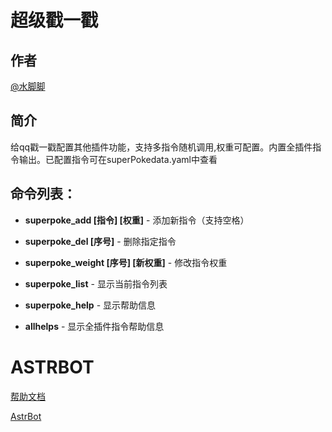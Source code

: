 
# 超级戳一戳

## 作者
[@水脚脚](https://github.com/waterfeet)

## 简介
给qq戳一戳配置其他插件功能，支持多指令随机调用,权重可配置。内置全插件指令输出。已配置指令可在superPokedata.yaml中查看

## 命令列表：

- **superpoke_add [指令] [权重]** - 添加新指令（支持空格）

- **superpoke_del [序号]** - 删除指定指令

- **superpoke_weight [序号] [新权重]** - 修改指令权重

- **superpoke_list** - 显示当前指令列表

- **superpoke_help** - 显示帮助信息

- **allhelps** - 显示全插件指令帮助信息


# ASTRBOT
[帮助文档](https://astrbot.soulter.top/dev/plugin.html)

[AstrBot](https://github.com/Soulter/AstrBot)
